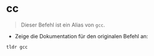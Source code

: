 # cc

> Dieser Befehl ist ein Alias von `gcc`.

- Zeige die Dokumentation für den originalen Befehl an:

`tldr gcc`

